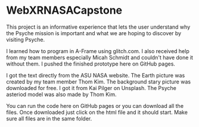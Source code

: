 # WebXRNASACapstone
This project is an informative experience that lets the user understand why the Psyche mission is important and what we are hoping to discover by visiting Psyche.

I learned how to program in A-Frame using glitch.com. I also received help from my team members especially Micah Schmidt and couldn't have done it without them. I pushed the finished prototype here on GitHub pages.

I got the text directly from the ASU NASA website. The Earth picture was created by my team member Thom Kim. The background stary picture was downloaded for free. I got it from  Kai Pilger on Unsplash. The Psyche asteriod model was also made by Thom Kim. 

You can run the code here on GitHub pages or you can download all the files. Once downloaded just click on the html file and it should start. Make sure all files are in the same folder. 

